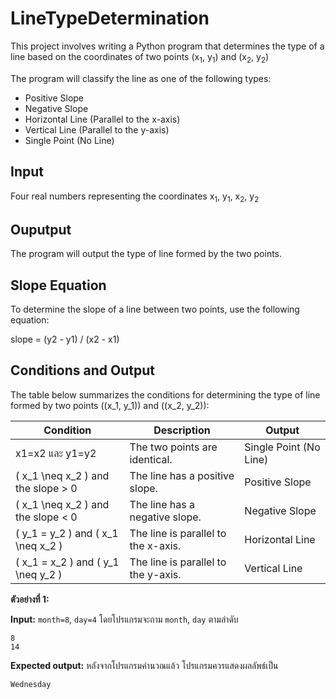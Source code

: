 #  LineTypeDetermination
This project involves writing a Python program that determines the type of a line based on the coordinates of two points
(x<sub>1</sub>, y<sub>1</sub>) and (x<sub>2</sub>, y<sub>2</sub>) 

The program will classify the line as one of the following types:
* Positive Slope
* Negative Slope
* Horizontal Line (Parallel to the x-axis)
* Vertical Line (Parallel to the y-axis)
* Single Point (No Line)

##  Input
Four real numbers representing the coordinates x<sub>1</sub>, y<sub>1</sub>, x<sub>2</sub>, y<sub>2</sub>

##  Ouputput
The program will output the type of line formed by the two points.

## Slope Equation

To determine the slope of a line between two points, use the following equation:

slope = (y2 - y1) / (x2 - x1)

## Conditions and Output

The table below summarizes the conditions for determining the type of line formed by two points \((x_1, y_1)\) and \((x_2, y_2)\):

| Condition | Description | Output |
|-----------|-------------|--------|
| x1=x2 และ y1=y2 | The two points are identical. | Single Point (No Line) |
| \( x_1 \neq x_2 \) and the slope > 0 | The line has a positive slope. | Positive Slope |
| \( x_1 \neq x_2 \) and the slope < 0 | The line has a negative slope. | Negative Slope |
| \( y_1 = y_2 \) and \( x_1 \neq x_2 \) | The line is parallel to the x-axis. | Horizontal Line |
| \( x_1 = x_2 \) and \( y_1 \neq y_2 \) | The line is parallel to the y-axis. | Vertical Line |

**ตัวอย่างที่ 1:**

**Input:** `month=8`,  `day=4` โดยโปรแกรมจะถาม `month`, `day`  ตามลำดับ
```
8
14
```
**Expected output:** หลังจากโปรแกรมคำนวณแล้ว โปรแกรมควรแสดงผลลัพธ์เป็น
```
Wednesday
```
